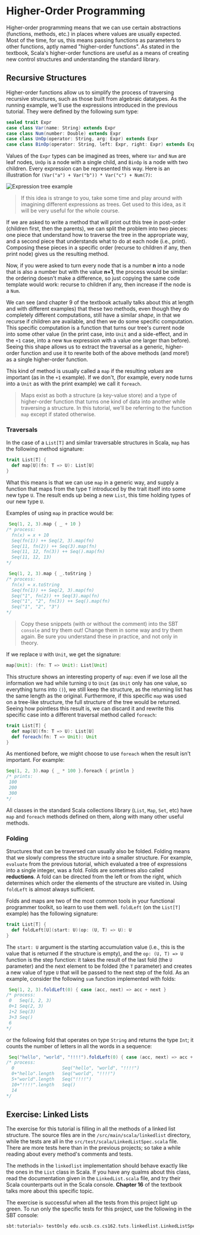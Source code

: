 # Higher-Order Programming

Higher-order programming means that we can use certain abstractions (functions, methods, etc.) in places where values are usually expected. Most of the time, for us, this means passing functions as parameters to other functions, aptly named "higher-order functions". As stated in the textbook, Scala's higher-order functions are useful as a means of creating new control structures and understanding the standard library.

## Recursive Structures

Higher-order functions allow us to simplify the process of traversing recursive structures, such as those built from algebraic datatypes. As the running example, we'll use the expressions introduced in the previous tutorial. They were defined by the following sum type:

```scala
sealed trait Expr
case class Var(name: String) extends Expr
case class Num(number: Double) extends Expr
case class UnOp(operator: String, arg: Expr) extends Expr
case class BinOp(operator: String, left: Expr, right: Expr) extends Expr
```

Values of the `Expr` types can be imagined as trees, where `Var` and `Num` are leaf nodes, `UnOp` is a node with a single child, and `BinOp` is a node with two children. Every expression can be represented this way. Here is an illustration for `(Var("a") + Var("b")) * Var("c") + Num(7)`:

![Expression tree example](https://upload.wikimedia.org/wikipedia/commons/thumb/9/98/Exp-tree-ex-11.svg/250px-Exp-tree-ex-11.svg.png)

> If this idea is strange to you, take some time and play around with imagining different expressions as trees. Get used to this idea, as it will be very useful for the whole course.

If we are asked to write a method that will print out this tree in post-order (children first, then the parents), we can split the problem into two pieces: one piece that understand how to traverse the tree in the appropriate way, and a second piece that understands what to do at each node (i.e., print). Composing these pieces in a specific order (recurse to children if any, then print node) gives us the resulting method.

Now, if you were asked to turn every node that is a number **n** into a node that is also a number but with the value  **n+1**, the process would be similar: the ordering doesn't make a difference, so just copying the same code template would work: recurse to children if any, then increase if the node is a `Num`.

We can see (and chapter 9 of the textbook actually talks about this at length and with different examples) that these two methods, even though they do completely different computations, still have a similar _shape_, in that we recurse if children are available, and then we do some specific computation. This specific computation is a function that turns our tree's current node into some other value (in the print case, into `Unit` and a side-effect, and in the `+1` case, into a new `Num` expression with a value one larger than before). Seeing this shape allows us to extract the traversal as a generic, higher-order function and use it to rewrite both of the above methods (and more!) as a single higher-order function.

This kind of method is usually called a `map` if the resulting _values_ are important (as in the `+1` example). If we don't, (for example, every node turns into a `Unit` as with the print example) we call it `foreach`.

> Maps exist as both a structure (a key-value store) and a type of higher-order function that turns one kind of data into another while traversing a structure. In this tutorial, we'll be referring to the function `map` except if stated otherwise.

### Traversals

In the case of a `List[T]` and similar traversable structures in Scala, `map` has the following method signature:

```scala
trait List[T] {
  def map[U](fn: T => U): List[U]
}
```

What this means is that we can use `map` in a generic way, and supply a function that maps from the type `T` introduced by the trait itself into some new type `U`. The result ends up being a new `List`, this time holding types of our new type `U`.

Examples of using `map` in practice would be:

```scala
 Seq(1, 2, 3).map { _ + 10 }
/* process:
  fn(x) = x + 10
  Seq(fn(1)) ++ Seq(2, 3).map(fn)
  Seq(11, fn(2)) ++ Seq(3).map(fn)
  Seq(11, 12, fn(3)) ++ Seq().map(fn)
  Seq(11, 12, 13)
*/

 Seq(1, 2, 3).map { _.toString }
/* process:
  fn(x) = x.toString
  Seq(fn(1)) ++ Seq(2, 3).map(fn)
  Seq("1", fn(2)) ++ Seq(3).map(fn)
  Seq("1", "2", fn(3)) ++ Seq().map(fn)
  Seq("1", "2", "3")
*/
```

> Copy these snippets (with or without the comment) into the SBT `console` and try them out! Change them in some way and try them again. Be sure you understand these in practice, and not only in theory.

If we replace `U` with `Unit`, we get the signature:

```scala
map[Unit]: (fn: T => Unit): List[Unit]
```

This structure shows an interesting property of `map`: even if we lose all the information we had while turning `U` to `Unit` (as `Unit` only has one value, so everything turns into `()`), we still keep the structure, as the returning list has the same length as the original. Furthermore, if this specific `map` was used on a tree-like structure, the full structure of the tree would be returned. Seeing how pointless this result is, we can discard it and rewrite this specific case into a different traversal method called `foreach`:

```scala
trait List[T] {
  def map[U](fn: T => U): List[U]
  def foreach(fn: T => Unit): Unit
}
```

As mentioned before, we might choose to use `foreach` when the result isn't important. For example:

```scala
Seq(1, 2, 3).map { _ * 100 }.foreach { println }
/* prints:
 100
 200
 300
*/
```

All classes in the standard Scala collections library (`List`, `Map`, `Set`, etc) have `map` and `foreach` methods defined on them, along with many other useful methods.

### Folding

Structures that can be traversed can usually also be folded. Folding means that we slowly compress the structure into a smaller structure. For example, `evaluate` from the previous tutorial, which evaluated a tree of expressions into a single integer, was a fold. Folds are sometimes also called **reductions**. A fold can be directed from the left or from the right, which determines which order the elements of the structure are visited in. Using `foldLeft` is almost always sufficient.

Folds and maps are two of the most common tools in your functional programmer toolkit, so learn to use them well. `foldLeft` (on the `List[T]` example) has the following signature:

```scala
trait List[T] {
  def foldLeft[U](start: U)(op: (U, T) => U): U
}
```

The `start: U` argument is the starting accumulation value (i.e., this is the value that is returned if the structure is empty), and the `op: (U, T) => U` function is the step function: it takes the result of the last fold (the `U` parameter) and the next element to be folded (the `T` parameter) and creates a new value of type `U` that will be passed to the next step of the fold. As an example, consider the following `sum` function implemented with folds:

```scala
 Seq(1, 2, 3).foldLeft(0) { case (acc, next) => acc + next }
/* process:
 0   Seq(1, 2, 3)
 0+1 Seq(2, 3)
 1+2 Seq(3)
 3+3 Seq()
 6
*/
```

or the following fold that operates on type `String` and returns the type `Int`; it counts the number of letters in all the words in a sequence:

```scala
 Seq("hello", "world", "!!!!").foldLeft(0) { case (acc, next) => acc + next.length }
/* process:
  0                  Seq("hello", "world", "!!!!")
  0+"hello".length   Seq("world", "!!!!")
  5+"world".length   Seq("!!!!")
  10+"!!!!".length   Seq()
  14
*/
```

## Exercise: Linked Lists

The exercise for this tutorial is filling in all the methods of a linked list structure. The source files are in the `/src/main/scala/linkedlist` directory, while the tests are all in the `src/test/scala/LinkedListSpec.scala` file. There are more tests here than in the previous projects; so take a while reading about every method's comments and tests.

The methods in the `linkedlist` implementation should behave exactly like the ones in the `List` class in Scala. If you have any qualms about this class, read the documentation given in the `LinkedList.scala` file, and try their Scala counterparts out in the Scala console. **Chapter 16** of the textbook talks more about this specific topic.

The exercise is successful when all the tests from this project light up green. To run only the specific tests for this project, use the following in the SBT console:

```sbt
sbt:tutorials> testOnly edu.ucsb.cs.cs162.tuts.linkedlist.LinkedListSpec
```
